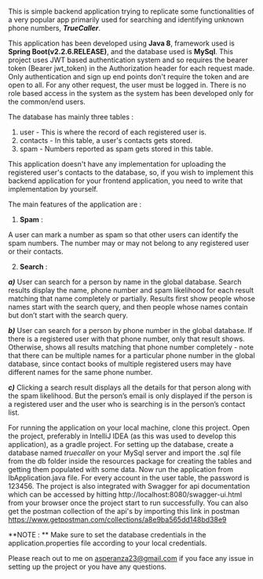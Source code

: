 This is simple backend application trying to replicate some 
functionalities of a very popular app primarily used for searching
and identifying unknown phone numbers, **_TrueCaller_**.

This application has been developed using **Java 8**, framework used is
**Spring Boot(v2.2.6.RELEASE)**, and the database used is **MySql**.
This project uses JWT based authentication system and so 
requires the bearer token (Bearer jwt_token) in the 
Authorization header for each request made. Only authentication
and sign up end points don't require the token and are open 
to all. For any other request, the user must be logged in.
There is no role based access in the system as the system has been developed
only for the common/end users.

The database has mainly three tables :
1) user - This is where the record of each registered user is.
2) contacts - In this table, a user's contacts gets stored.
3) spam - Numbers reported as spam gets stored in this table.

This application doesn't have any implementation for uploading the registered user's
contacts to the database, so, if you wish to implement this backend application for
your frontend application, you need to write that implementation by yourself.

The main features of the application are :
1) **Spam** :

A user can mark a number as spam so that other
users can identify the spam numbers. The number may or may not
belong to any registered user or their contacts.

2) **Search** :

**_a)_** User can search for a person by name in the global database. Search results
display the name, phone number and spam likelihood for each result
matching that name completely or partially. Results first show people
whose names start with the search query, and then people whose names
contain but don’t start with the search query.

**_b)_** User can search for a person by phone number in the global database. If
there is a registered user with that phone number, only that result shows.
Otherwise, shows all results matching that phone number completely - note
that there can be multiple names for a particular phone number in the global
database, since contact books of multiple registered users may have different
names for the same phone number.

**_c)_** Clicking a search result displays all the details for that person along with the
spam likelihood. But the person’s email is only displayed if the person is a
registered user and the user who is searching is in the person’s contact list.


For running the application on your local machine, clone this project. 
Open the project, preferably in IntelliJ IDEA (as this was used to develop this 
application), as a gradle project. For setting up the database, create a database 
named _truecaller_ on your MySql server and import the .sql file from the db folder 
inside the resources package for creating the tables and getting them populated 
with some data. Now run the application from IbApplication.java file. 
For every account in the user table, the password is 123456. The project is also 
integrated with Swagger for api documentation which can be accessed 
by hitting http://localhost:8080/swagger-ui.html from your browser once the 
project start to run successfully. You can also get the postman collection of the 
api's by importing this link in postman 
https://www.getpostman.com/collections/a8e9ba565dd148bd38e9

**NOTE : ** Make sure to set the database credentials in the application.properties 
file according to your local credentials.

Please reach out to me on asperanza23@gmail.com if you face any issue in setting 
up the project or you have any questions.
